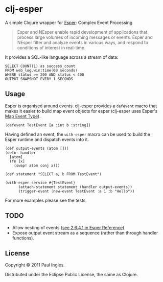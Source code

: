 # clj-esper

A simple Clojure wrapper for [Esper](http://esper.codehaus.org): Complex Event Processing. 

> Esper and NEsper enable rapid development of applications that process large volumes of incoming messages or events. Esper and NEsper filter and analyze events in various ways, and respond to conditions of interest in real-time.

It provides a SQL-like language across a stream of data:

	SELECT COUNT(1) as success_count
	FROM web_log.win:time(60 seconds)
	WHERE status >= 200 AND status < 400
	OUTPUT SNAPSHOT EVERY 1 SECONDS

## Usage

Esper is organised around events. clj-esper provides a `defevent` macro that makes it easier to build map event objects for esper (clj-esper uses Esper's [Map Event Type](http://esper.codehaus.org/esper-4.3.0/doc/reference/en/html/event_representation.html#eventrep-java-util-map)).

	(defevent TestEvent [a :int b :string])

Having defined an event, the `with-esper` macro can be used to build the Esper runtime and dispatch events into it.

	(def output-events (atom []))
	(defn- handler
	  [atom]
	  (fn [x]
	    (swap! atom conj x)))

	(def statement "SELECT a, b FROM TestEvent")

	(with-esper service #{TestEvent}
	      (attach-statement statement (handler output-events))
	      (trigger-event (new-event TestEvent :a 1 :b "Hello"))

For more examples please see the tests.

## TODO

* Allow nesting of events ([see 2.6.4.1 in Esper Reference](http://esper.codehaus.org/esper-4.3.0/doc/reference/en/html/event_representation.html#eventrep-map-nested))
* Expose output event stream as a sequence (rather than through handler functions).

## License

Copyright &copy; 2011 Paul Ingles.

Distributed under the Eclipse Public License, the same as Clojure.
